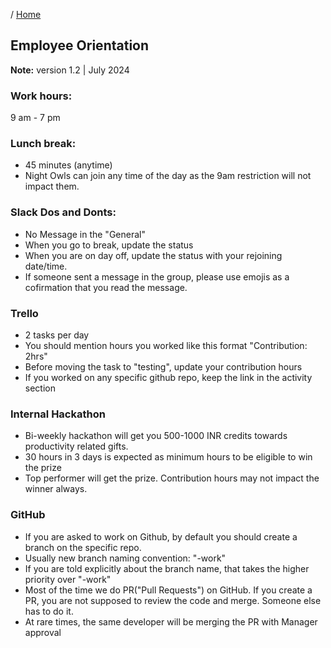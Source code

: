 / [Home](index.md)

## Employee Orientation

**Note:** version 1.2 | July 2024





### Work hours:
9 am - 7 pm

### Lunch break:
- 45 minutes (anytime)
- Night Owls can join any time of the day as the 9am restriction will not impact them.


### Slack Dos and Donts:
- No Message in the "General"
- When you go to break, update the status
- When you are on day off, update the status with your rejoining date/time.
- If someone sent a message in the group, please use emojis as a cofirmation that you read the message.


### Trello
- 2 tasks per day
- You should mention hours you worked like this format "Contribution: 2hrs"
- Before moving the task to "testing", update your contribution hours
- If you worked on any specific github repo, keep the link in the activity section

### Internal Hackathon
- Bi-weekly hackathon will get you 500-1000 INR credits towards productivity related gifts.
- 30 hours in 3 days is expected as minimum hours to be eligible to win the prize
- Top performer will get the prize. Contribution hours may not impact the winner always.


### GitHub
- If you are asked to work on Github, by default you should create a branch on the specific repo.
- Usually new branch naming convention: "<yourname>-work"
- If you are told explicitly about the branch name, that takes the higher priority over "<yourname>-work"
- Most of the time we do PR("Pull Requests") on GitHub. If you create a PR, you are not supposed to review the code and merge. Someone else has to do it.
- At rare times, the same developer will be merging the PR with Manager approval

